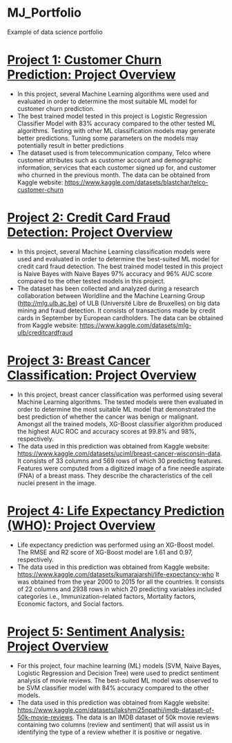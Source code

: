# MJ_Portfolio
Example of data science portfolio

# [Project 1: Customer Churn Prediction: Project Overview](https://github.com/mjarau/Churn-Prediction)
* In this project, several Machine Learning algorithms were used and evaluated in order to determine the most suitable ML model for customer churn prediction.
* The best trained model tested in this project is Logistic Regression Classifier Model with 83% accuracy compared to the other tested ML algorithms. Testing with other ML classification models may generate better predictions. Tuning some parameters on the models may potentially result in better predictions
* The dataset used is from telecommunication company, Telco where customer attributes such as customer account and demographic information, services that each customer signed up for, and customer who churned in the previous month. The data can be obtained from Kaggle website: https://www.kaggle.com/datasets/blastchar/telco-customer-churn

# [Project 2: Credit Card Fraud Detection: Project Overview](https://github.com/mjarau/Credit-Card-Fraud-Detection)
* In this project, several Machine Learning classification models were used and evaluated in order to determine the best-suited ML model for credit card fraud detection. The best trained model tested in this project is Naive Bayes with Naive Bayes 97% accuracy and 96% AUC score compared to the other tested models in this project.
* The dataset has been collected and analyzed during a research collaboration between Worldline and the Machine Learning Group (http://mlg.ulb.ac.be) of ULB (Université Libre de Bruxelles) on big data mining and fraud detection. It consists of transactions made by credit cards in September by European cardholders. The data can be obtained from Kaggle website: https://www.kaggle.com/datasets/mlg-ulb/creditcardfraud

# [Project 3: Breast Cancer Classification: Project Overview](https://github.com/mjarau/Breast-Cancer-Classification)
* In this project, breast cancer classification was performed using several Machine Learning algorithms. The tested models were then evaluated in order to determine the most suitable ML model that demonstrated the best prediction of whether the cancer was benign or malignant. Amongst all the trained models, XG-Boost classifier algorithm produced the highest AUC ROC and accuracy scores at 99.8% and 98%, respectively.
* The data used in this prediction was obtained from Kaggle website: https://www.kaggle.com/datasets/uciml/breast-cancer-wisconsin-data. It consists of 33 columns and 569 rows of which 30 predicting features. Features were computed from a digitized image of a fine needle aspirate (FNA) of a breast mass. They describe the characteristics of the cell nuclei present in the image.

# [Project 4: Life Expectancy Prediction (WHO): Project Overview](https://github.com/mjarau/Life_Expectancy_Prediction_xgb)
* Life expectancy prediction was performed using an XG-Boost model. The RMSE and R2 score of XG-Boost model are 1.61 and 0.97, respectively.
* The data used in this prediction was obtained from Kaggle website: https://www.kaggle.com/datasets/kumarajarshi/life-expectancy-who 
It was obtained from the year 2000 to 2015 for all the countries. It consists of 22 columns and 2938 rows in which 20 predicting variables included categories i.e., Immunization-related factors, Mortality factors, Economic factors, and Social factors.

# [Project 5: Sentiment Analysis: Project Overview](https://github.com/mjarau/Sentiment-Analysis/tree/main)
* For this project, four machine learning (ML) models (SVM, Naive Bayes, Logistic Regression and Decision Tree) were used to predict sentiment analysis of movie reviews. The best-suited ML model was observed to be SVM classifier model with 84% accuracy compared to the other models. 
* The data used in this prediction was obtained from Kaggle website: https://www.kaggle.com/datasets/lakshmi25npathi/imdb-dataset-of-50k-movie-reviews. 
The data is an IMDB dataset of 50k movie reviews containing two columns (review and sentiment) that will assist us in identifying the type of a review whether it is positive or negative.






